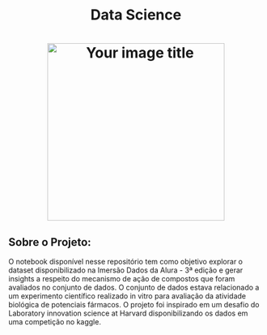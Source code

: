  <h1 align="center"> Data Science </h1>

<h1 align="center">
  <img src="https://user-images.githubusercontent.com/86692878/137166430-9b086c17-8301-4960-b260-e46918896be5.png" alt="Your image title" width="350"/>



## Sobre o Projeto:

O notebook disponível nesse repositório tem como objetivo explorar o dataset disponibilizado na Imersão Dados da Alura - 3ª edição e gerar insights a respeito do mecanismo de ação de compostos que foram avaliados no conjunto de dados. O conjunto de dados estava relacionado a um experimento científico realizado in vitro para avaliação da atividade biológica de potenciais fármacos. O projeto foi inspirado em um desafio do Laboratory innovation science at Harvard disponibilizando os dados em uma competição no kaggle.
